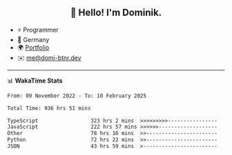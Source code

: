 <h2 align="center">👋 Hello! I'm Dominik.</h2>

- ⚡ Programmer
- 📍 Germany
- 🌍 [Portfolio](https://domi-btnr.dev)
- ✉️ [me@domi-btnr.dev](mailto://me@domi-btnr.dev)

---
📊 **WakaTime Stats**
<!--START_SECTION:waka-->

```txt
From: 09 November 2022 - To: 10 February 2025

Total Time: 936 hrs 51 mins

TypeScript                 323 hrs 2 mins  >>>>>>>>>----------------   34.48 %
JavaScript                 222 hrs 57 mins >>>>>>-------------------   23.80 %
Other                      78 hrs 16 mins  >>-----------------------   08.35 %
Python                     72 hrs 22 mins  >>-----------------------   07.73 %
JSON                       43 hrs 59 mins  >------------------------   04.70 %
```

<!--END_SECTION:waka-->
